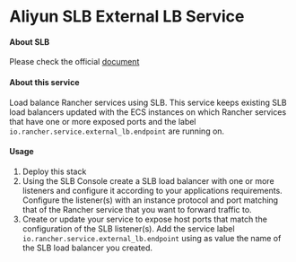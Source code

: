 Aliyun SLB External LB Service
==========

#### About SLB
Please check the official [document](https://www.aliyun.com/product/slb)

#### About this service
Load balance Rancher services using SLB.
This service keeps existing SLB load balancers updated with the ECS instances on which Rancher services that have one or more exposed ports and the label `io.rancher.service.external_lb.endpoint` are running on.

#### Usage

1. Deploy this stack
2. Using the SLB Console create a SLB load balancer with one or more listeners and configure it according to your applications requirements. Configure the listener(s) with an instance protocol and port matching that of the Rancher service that you want to forward traffic to.
3. Create or update your service to expose host ports that match the configuration of the SLB listener(s). Add the service label `io.rancher.service.external_lb.endpoint` using as value the name of the SLB load balancer you created.
